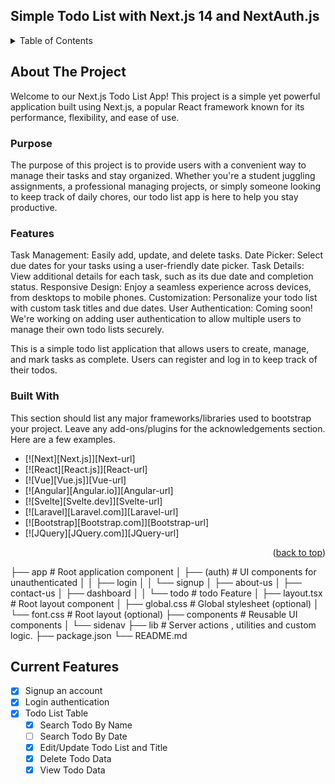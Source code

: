 ## Simple Todo List with Next.js 14 and NextAuth.js

<a name="readme-top"></a>

<!-- TABLE OF CONTENTS -->
<details>
  <summary>Table of Contents</summary>
  <ol>
    <li>
      <a href="#about-the-project">About The Project</a>
      <ul>
        <li><a href="#built-with">Built With</a></li>
      </ul>
    </li>
    <li>
      <a href="#getting-started">Getting Started</a>
      <ul>
        <li><a href="#prerequisites">Prerequisites</a></li>
        <li><a href="#installation">Installation</a></li>
      </ul>
    </li>
    <li><a href="#usage">Usage</a></li>
    <li><a href="#roadmap">Roadmap</a></li>
    <li><a href="#contributing">Contributing</a></li>
    <li><a href="#license">License</a></li>
    <li><a href="#contact">Contact</a></li>
    <li><a href="#acknowledgments">Acknowledgments</a></li>
  </ol>
</details>

<!-- ABOUT THE PROJECT -->

## About The Project

Welcome to our Next.js Todo List App! This project is a simple yet powerful application built using Next.js, a popular React framework known for its performance, flexibility, and ease of use.

### Purpose

The purpose of this project is to provide users with a convenient way to manage their tasks and stay organized. Whether you're a student juggling assignments, a professional managing projects, or simply someone looking to keep track of daily chores, our todo list app is here to help you stay productive.

### Features

Task Management: Easily add, update, and delete tasks.
Date Picker: Select due dates for your tasks using a user-friendly date picker.
Task Details: View additional details for each task, such as its due date and completion status.
Responsive Design: Enjoy a seamless experience across devices, from desktops to mobile phones.
Customization: Personalize your todo list with custom task titles and due dates.
User Authentication: Coming soon! We're working on adding user authentication to allow multiple users to manage their own todo lists securely.

This is a simple todo list application that allows users to create, manage, and mark tasks as complete. Users can register and log in to keep track of their todos.

### Built With

This section should list any major frameworks/libraries used to bootstrap your project. Leave any add-ons/plugins for the acknowledgements section. Here are a few examples.

- [![Next][Next.js]][Next-url]
- [![React][React.js]][React-url]
- [![Vue][Vue.js]][Vue-url]
- [![Angular][Angular.io]][Angular-url]
- [![Svelte][Svelte.dev]][Svelte-url]
- [![Laravel][Laravel.com]][Laravel-url]
- [![Bootstrap][Bootstrap.com]][Bootstrap-url]
- [![JQuery][JQuery.com]][JQuery-url]

<p align="right">(<a href="#readme-top">back to top</a>)</p>

├── app # Root application component
│ ├── (auth) # UI components for unauthenticated
│ │ ├── login
│ │ └── signup
│ ├── about-us
│ ├── contact-us
│ ├── dashboard
│ │ └── todo # todo Feature
│ ├── layout.tsx # Root layout component
│ ├── global.css # Global stylesheet (optional)
│ └── font.css # Root layout (optional)
├── components # Reusable UI components
│ └── sidenav
├── lib # Server actions , utilities and custom logic.
├── package.json
└── README.md

<!-- Features -->

## Current Features

- [x] Signup an account
- [x] Login authentication
- [x] Todo List Table
  - [x] Search Todo By Name
  - [ ] Search Todo By Date
  - [x] Edit/Update Todo List and Title
  - [x] Delete Todo Data
  - [x] View Todo Data
